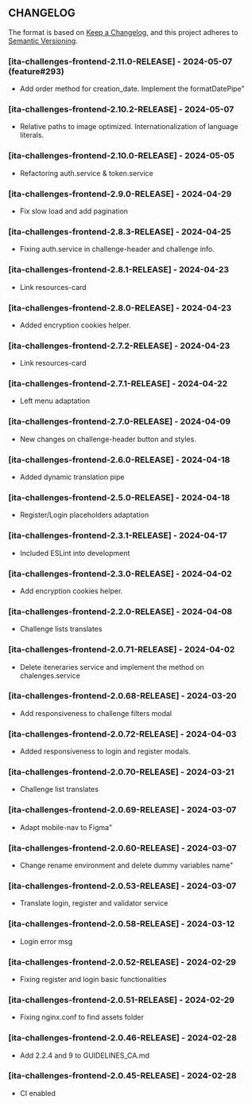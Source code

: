 ## CHANGELOG

The format is based on [Keep a Changelog](https://keepachangelog.com/en/1.0.0/),
and this project adheres to [Semantic Versioning](https://semver.org/spec/v2.0.0.html).
 
### [ita-challenges-frontend-2.11.0-RELEASE] - 2024-05-07 (feature#293) 
* Add order method for creation_date. Implement the formatDatePipe"

### [ita-challenges-frontend-2.10.2-RELEASE] - 2024-05-07 
* Relative paths to image optimized. Internationalization of language literals. 

### [ita-challenges-frontend-2.10.0-RELEASE] - 2024-05-05
* Refactoring auth.service & token.service

### [ita-challenges-frontend-2.9.0-RELEASE] - 2024-04-29
* Fix slow load and add pagination

### [ita-challenges-frontend-2.8.3-RELEASE] - 2024-04-25
* Fixing auth.service in challenge-header and challenge info.

### [ita-challenges-frontend-2.8.1-RELEASE] - 2024-04-23
* Link resources-card

### [ita-challenges-frontend-2.8.0-RELEASE] - 2024-04-23
* Added encryption cookies helper.

### [ita-challenges-frontend-2.7.2-RELEASE] - 2024-04-23
* Link resources-card

### [ita-challenges-frontend-2.7.1-RELEASE] - 2024-04-22
* Left menu adaptation

### [ita-challenges-frontend-2.7.0-RELEASE] - 2024-04-09
* New changes on challenge-header button and styles.

### [ita-challenges-frontend-2.6.0-RELEASE] - 2024-04-18
* Added dynamic translation pipe

### [ita-challenges-frontend-2.5.0-RELEASE] - 2024-04-18
*  Register/Login placeholders adaptation

### [ita-challenges-frontend-2.3.1-RELEASE] - 2024-04-17
* Included ESLint into development

### [ita-challenges-frontend-2.3.0-RELEASE] - 2024-04-02
* Add encryption cookies helper.
 
### [ita-challenges-frontend-2.2.0-RELEASE] - 2024-04-08
* Challenge lists translates

### [ita-challenges-frontend-2.0.71-RELEASE] - 2024-04-02
* Delete iteneraries service and implement the method on chalenges.service

### [ita-challenges-frontend-2.0.68-RELEASE] - 2024-03-20
* Add responsiveness to challenge filters modal

### [ita-challenges-frontend-2.0.72-RELEASE] - 2024-04-03
* Added responsiveness to login and register modals.

### [ita-challenges-frontend-2.0.70-RELEASE] - 2024-03-21
* Challenge list translates 

### [ita-challenges-frontend-2.0.69-RELEASE] - 2024-03-07
* Adapt mobile-nav to Figma" 

### [ita-challenges-frontend-2.0.60-RELEASE] - 2024-03-07
* Change rename environment and delete dummy variables name" 

### [ita-challenges-frontend-2.0.53-RELEASE] - 2024-03-07
* Translate login, register and validator service

### [ita-challenges-frontend-2.0.58-RELEASE] - 2024-03-12
* Login error msg

### [ita-challenges-frontend-2.0.52-RELEASE] - 2024-02-29
* Fixing register and login basic functionalities 

### [ita-challenges-frontend-2.0.51-RELEASE] - 2024-02-29
* Fixing nginx.conf to find assets folder

### [ita-challenges-frontend-2.0.46-RELEASE] - 2024-02-28
* Add 2.2.4 and 9 to GUIDELINES_CA.md

### [ita-challenges-frontend-2.0.45-RELEASE] - 2024-02-28
* CI enabled

